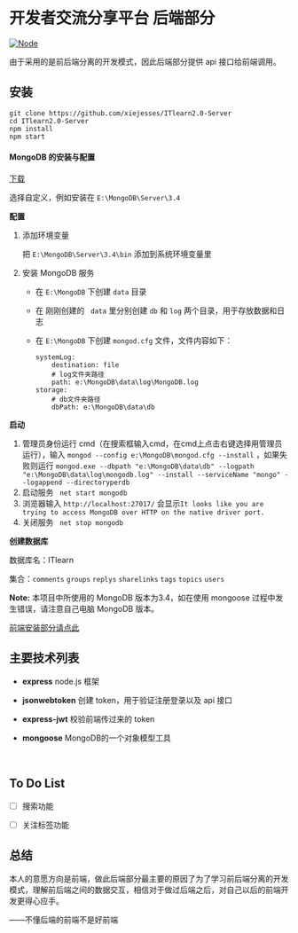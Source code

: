 # 开发者交流分享平台 后端部分

[![Node](https://img.shields.io/badge/Powered_by-Node-green.svg?style=flat)](https://nodejs.org/zh-cn/)

由于采用的是前后端分离的开发模式，因此后端部分提供 api 接口给前端调用。



## 安装

```
git clone https://github.com/xiejesses/ITlearn2.0-Server
cd ITlearn2.0-Server
npm install
npm start
```



#### MongoDB 的安装与配置

[下载](https://www.mongodb.com/download-center#community)

选择自定义，例如安装在 `E:\MongoDB\Server\3.4` 

**配置**

1. 添加环境变量

   把 `E:\MongoDB\Server\3.4\bin`  添加到系统环境变量里

2. 安装 MongoDB 服务

   - 在 `E:\MongoDB` 下创建 `data` 目录


   - 在 刚刚创建的 ` data`  里分别创建 `db` 和 `log` 两个目录，用于存放数据和日志

   - 在 `E:\MongoDB` 下创建 `mongod.cfg` 文件，文件内容如下：

     ```
     systemLog:
         destination: file
         # log文件夹路径
         path: e:\MongoDB\data\log\MongoDB.log 
     storage:
         # db文件夹路径
         dbPath: e:\MongoDB\data\db
     ```

**启动**

1. 管理员身份运行 cmd（在搜索框输入cmd，在cmd上点击右键选择用管理员运行），输入 `mongod --config e:\MongoDB\mongod.cfg --install` ，如果失败则运行 `mongod.exe --dbpath "e:\MongoDB\data\db" --logpath "e:\MongoDB\data\log\mongodb.log" --install --serviceName "mongo" --logappend --directoryperdb`
2. 启动服务 ` net start mongodb`
3. 浏览器输入 `http://localhost:27017/` 会显示`It looks like you are trying to access MongoDB over HTTP on the native driver port.` 
4. 关闭服务 ` net stop mongodb`



**创建数据库**

数据库名：ITlearn

集合：`comments` `groups` `replys` `sharelinks` `tags` `topics` `users`



**Note:**  本项目中所使用的 MongoDB 版本为3.4，如在使用 mongoose 过程中发生错误，请注意自己电脑 MongoDB 版本。

[前端安装部分请点此](https://github.com/xiejesses/ITlearn2.0)



## 主要技术列表

-  **express** node.js 框架

- **jsonwebtoken** 创建 token，用于验证注册登录以及 api 接口

- **express-jwt** 校验前端传过来的 token

- **mongoose** MongoDB的一个对象模型工具

  ​

## To Do List

- [ ] 搜索功能
- [ ] 关注标签功能




## 总结

本人的意愿方向是前端，做此后端部分最主要的原因了为了学习前后端分离的开发模式，理解前后端之间的数据交互，相信对于做过后端之后，对自己以后的前端开发更得心应手。



——不懂后端的前端不是好前端


















